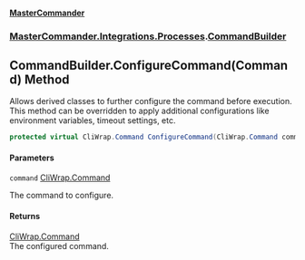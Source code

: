#### [MasterCommander](MasterCommander.md 'MasterCommander')
### [MasterCommander.Integrations.Processes](MasterCommander.md#MasterCommander.Integrations.Processes 'MasterCommander.Integrations.Processes').[CommandBuilder](CommandBuilder.md 'MasterCommander.Integrations.Processes.CommandBuilder')

## CommandBuilder.ConfigureCommand(Command) Method

Allows derived classes to further configure the command before execution.  
This method can be overridden to apply additional configurations like environment variables, timeout settings, etc.

```csharp
protected virtual CliWrap.Command ConfigureCommand(CliWrap.Command command);
```
#### Parameters

<a name='MasterCommander.Integrations.Processes.CommandBuilder.ConfigureCommand(CliWrap.Command).command'></a>

`command` [CliWrap.Command](https://docs.microsoft.com/en-us/dotnet/api/CliWrap.Command 'CliWrap.Command')

The command to configure.

#### Returns
[CliWrap.Command](https://docs.microsoft.com/en-us/dotnet/api/CliWrap.Command 'CliWrap.Command')  
The configured command.